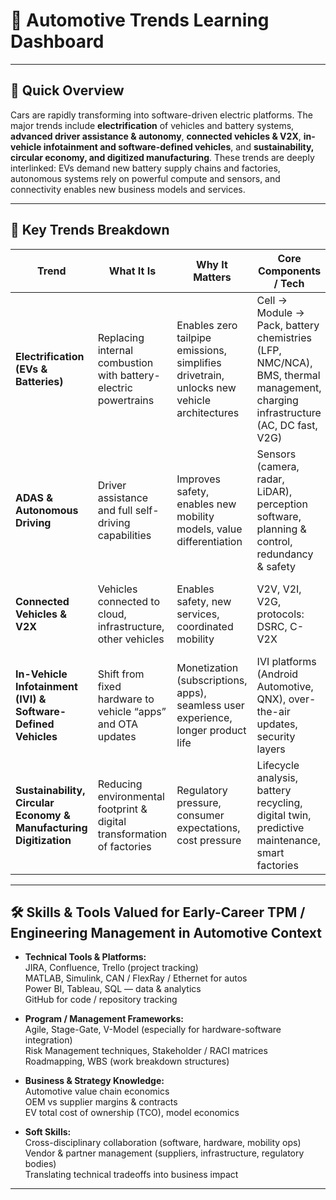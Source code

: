 # 🚗 Automotive Trends Learning Dashboard  

---

## 🌟 Quick Overview  
Cars are rapidly transforming into software-driven electric platforms. The major trends include **electrification** of vehicles and battery systems, **advanced driver assistance & autonomy**, **connected vehicles & V2X**, **in-vehicle infotainment and software-defined vehicles**, and **sustainability, circular economy, and digitized manufacturing**. These trends are deeply interlinked: EVs demand new battery supply chains and factories, autonomous systems rely on powerful compute and sensors, and connectivity enables new business models and services.

---

## 🔑 Key Trends Breakdown

| Trend | What It Is | Why It Matters | Core Components / Tech | Example | Challenges / Constraints |
|-------|-------------|------------------|--------------------------|---------|--------------------------|
| **Electrification (EVs & Batteries)** | Replacing internal combustion with battery-electric powertrains | Enables zero tailpipe emissions, simplifies drivetrain, unlocks new vehicle architectures | Cell → Module → Pack, battery chemistries (LFP, NMC/NCA), BMS, thermal management, charging infrastructure (AC, DC fast, V2G) | Tesla’s OTA upgrades to battery performance & efficiency | Supply risk of raw materials, thermal control, charging infrastructure gaps | 
| **ADAS & Autonomous Driving** | Driver assistance and full self-driving capabilities | Improves safety, enables new mobility models, value differentiation | Sensors (camera, radar, LiDAR), perception software, planning & control, redundancy & safety | Tesla vision-first (camera) vs Waymo sensor-fusion approach | Edge cases, regulatory liability, high compute & sensor cost, validation at scale | 
| **Connected Vehicles & V2X** | Vehicles connected to cloud, infrastructure, other vehicles | Enables safety, new services, coordinated mobility | V2V, V2I, V2G, protocols: DSRC, C-V2X | Safety alerts, smart traffic coordination, fleet telemetry | Spectrum regulation, latency, interoperability, standards fragmentation |
| **In-Vehicle Infotainment (IVI) & Software-Defined Vehicles** | Shift from fixed hardware to vehicle “apps” and OTA updates | Monetization (subscriptions, apps), seamless user experience, longer product life | IVI platforms (Android Automotive, QNX), over-the-air updates, security layers | Tesla infotainment updates, Android Automotive in passenger cars | Cybersecurity, latency, update robustness, fragmentation across OEMs | 
| **Sustainability, Circular Economy & Manufacturing Digitization** | Reducing environmental footprint & digital transformation of factories | Regulatory pressure, consumer expectations, cost pressure | Lifecycle analysis, battery recycling, digital twin, predictive maintenance, smart factories | Second-life EV batteries for grid storage, smart production floors | Rare mineral sourcing, e-waste handling, scaling smart factory investment |

---

## 🛠 Skills & Tools Valued for Early-Career TPM / Engineering Management in Automotive Context

- **Technical Tools & Platforms:**  
  JIRA, Confluence, Trello (project tracking)  
  MATLAB, Simulink, CAN / FlexRay / Ethernet for autos  
  Power BI, Tableau, SQL — data & analytics  
  GitHub for code / repository tracking  

- **Program / Management Frameworks:**  
  Agile, Stage-Gate, V-Model (especially for hardware-software integration)  
  Risk Management techniques, Stakeholder / RACI matrices  
  Roadmapping, WBS (work breakdown structures)  

- **Business & Strategy Knowledge:**  
  Automotive value chain economics  
  OEM vs supplier margins & contracts  
  EV total cost of ownership (TCO), model economics  

- **Soft Skills:**  
  Cross-disciplinary collaboration (software, hardware, mobility ops)  
  Vendor & partner management (suppliers, infrastructure, regulatory bodies)  
  Translating technical tradeoffs into business impact  

---
